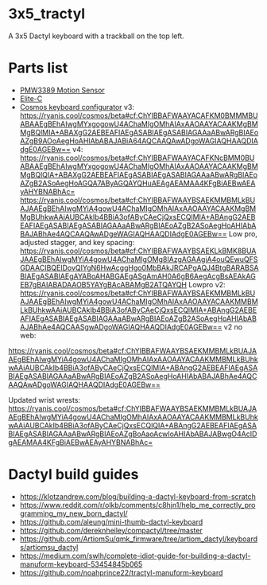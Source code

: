 # 3x5_tractyl

A 3x5 Dactyl keyboard with a trackball on the top left.

# Parts list

- [PMW3389 Motion Sensor](https://www.tindie.com/products/citizenjoe/pmw3389-motion-sensor)
- [Elite-C](https://keeb.io/products/elite-c-low-profile-version-usb-c-pro-micro-replacement-atmega32u4)
- [Cosmos keyboard configurator](https://ryanis.cool/cosmos/beta#cf:ChYIBBAFWAAYBSAEKNcBMM0BUAJAAEgBEhAIwgMYxgogowU4AChaMIgOMhAIAxAAOAAYACAAKMgBMMgB)
  v3: https://ryanis.cool/cosmos/beta#cf:ChYIBBAFWAAYACAFKM0BMMMBUABAAEgBEhAIwgMYxgogowU4AChaMIgOMhAIAxAAOAAYACAAKMgBMMgBQlMIA+ABAXgG2AEBEAFIAEgASABIAEgASABIAGAAaABwARgBIAEoAZgB9AOoAegHoAHIAbABAJABiA64AQCAAQAwADgoWAGIAQHAAQDIAdgE0AGEBw==
  v4: https://ryanis.cool/cosmos/beta#cf:ChYIBBAFWAAYACAFKNcBMM0BUABAAEgBEhAIwgMYxgogowU4AChaMIgOMhAIAxAAOAAYACAAKMgBMMgBQlQIA+ABAXgG2AEBEAFIAEgASABIAEgASABIAGAAaABwARgBIAEoAZgB2ASoAegHoAGQA7AByAGQAYQHuAEAgAEAMAA4KFgBiAEBwAEAyAHYBNABhAc=
  https://ryanis.cool/cosmos/beta#cf:ChYIBBAFWAAYBSAEKMMBMLkBUAJAAEgBEhAIwgMYiA4gowU4AChaMIgOMhAIAxAAOAAYACAAKMgBMMgBUhkwAAiAUBCAkIb4BBiA3ofAByCAeCjQxsECQlMIA+ABAngG2AEBEAFIAEgASABIAEgASABIAGAAaABwARgBIAEoAZgB2ASoAegHoAHIAbABAJABhAe4AQCAAQAwADgeWAGIAQHAAQDIAdgE0AGEBw==
  Low pro, adjusted stagger, and key spacing:
  https://ryanis.cool/cosmos/beta#cf:ChYIBBAFWAAYBSAEKLkBMK8BUAJAAEgBEhAIwgMYiA4gowU4AChaMIgOMg8IAzgAGAAgiA4ouQEwuQFSGDAACIBQEIDovQIYgN6HwAcggHgo0MbBAkJRCAPgAQJ4BtgBARABSABIAEgASABIAEgAYABoAHABGAEgASgAmAH0A6gB6AegAcgBsAEAkAGEB7gBAIABADAAOB5YAYgBAcABAMgB2ATQAYQH
  Lowpro v2:
  https://ryanis.cool/cosmos/beta#cf:ChYIBBAFWAAYBSAEKMMBMLkBUAJAAEgBEhAIwgMYiA4gowU4AChaMIgOMhAIAxAAOAAYACAAKMMBMLkBUhkwAAiAUBCAkIb4BBiA3ofAByCAeCjQxsECQlMIA+ABAngG2AEBEAFIAEgASABIAEgASABIAGAAaABwARgBIAEoAZgB2ASoAegHoAHIAbABAJABhAe4AQCAASgwADgoWAGIAQHAAQDIAdgE0AGEBw==
  v2 no web:

https://ryanis.cool/cosmos/beta#cf:ChYIBBAFWAAYBSAEKMMBMLkBUAJAAEgBEhAIwgMYiA4gowU4AChaMIgOMhAIAxAAOAAYACAAKMMBMLkBUhkwAAiAUBCAkIb4BBiA3ofAByCAeCjQxsECQlMIA+ABAngG2AEBEAFIAEgASABIAEgASABIAGAAaABwARgBIAEoAZgB2ASoAegHoAHIAbABAJABhAe4AQCAAQAwADgoWAGIAQHAAQDIAdgE0AGEBw==


Updated wrist wrests:
https://ryanis.cool/cosmos/beta#cf:ChYIBBAFWAAYBSAEKMMBMLkBUAJAAEgBEhAIwgMYiA4gowU4AChaMIgOMhAIAxAAOAAYACAAKMMBMLkBUhkwAAiAUBCAkIb4BBiA3ofAByCAeCjQxsECQlQIA+ABAngG2AEBEAFIAEgASABIAEgASABIAGAAaABwARgBIAEoAZgBoAaoAcwIoAHIAbABAJABwgO4AcIDgAEAMAA4KFgBiAEBwAEAyAHYBNABhAc=

# Dactyl build guides

- https://klotzandrew.com/blog/building-a-dactyl-keyboard-from-scratch
- https://www.reddit.com/r/olkb/comments/c8hjn1/help_me_correctly_programming_my_new_born_dactyl/
- https://github.com/aleung/mini-thumb-dactyl-keyboard
- https://github.com/dereknheiley/compactyl/tree/master
- https://github.com/ArtiomSu/qmk_firmware/tree/artiom_dactyl/keyboards/artiomsu_dactyl
- https://medium.com/swlh/complete-idiot-guide-for-building-a-dactyl-manuform-keyboard-53454845b065
- https://github.com/noahprince22/tractyl-manuform-keyboard
